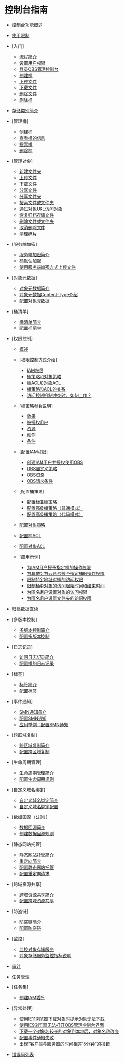 # 控制台指南

-   [控制台功能概述](控制台功能概述.md)
-   [使用限制](使用限制.md)
-   [入门]
    -   [流程简介](流程简介.md)
    -   [设置用户权限](设置用户权限.md)
    -   [登录OBS管理控制台](登录OBS管理控制台.md)
    -   [创建桶](创建桶（入门操作）.md)
    -   [上传文件](上传文件（入门操作）.md)
    -   [下载文件](下载文件（入门操作）.md)
    -   [删除文件](删除文件（入门操作）.md)
    -   [删除桶](删除桶（入门操作）.md)

-   [存储类别简介](存储类别简介.md)
-   [管理桶]
    -   [创建桶](创建桶.md)
    -   [查看桶的信息](查看桶的信息.md)
    -   [搜索桶](搜索桶.md)
    -   [删除桶](删除桶.md)

-   [管理对象]
    -   [新建文件夹](新建文件夹.md)
    -   [上传文件](上传文件.md)
    -   [下载文件](下载文件.md)
    -   [分享文件](分享文件.md)
    -   [分享文件夹](分享文件夹.md)
    -   [搜索文件或文件夹](搜索文件或文件夹.md)
    -   [通过对象URL访问对象](通过对象URL访问对象.md)
    -   [恢复归档存储文件](恢复归档存储文件.md)
    -   [删除文件或文件夹](删除文件或文件夹.md)
    -   [取消删除文件](取消删除文件.md)
    -   [清理碎片](清理碎片.md)

-   [服务端加密]
    -   [服务端加密简介](服务端加密简介.md)
    -   [桶默认加密](桶默认加密.md)
    -   [使用服务端加密方式上传文件](使用服务端加密方式上传文件.md)

-   [对象元数据]
    -   [对象元数据简介](对象元数据简介.md)
    -   [对象元数据Content-Type介绍](对象元数据Content-Type介绍.md)
    -   [配置对象元数据](配置对象元数据.md)

-   [桶清单]
    -   [桶清单简介](桶清单简介.md)
    -   [配置桶清单](配置桶清单.md)

-   [权限控制]
    -   [概述](概述.md)
    -   [权限控制方式介绍]
        -   [IAM权限](IAM权限.md)
        -   [桶策略和对象策略](桶策略和对象策略.md)
        -   [桶ACL和对象ACL](桶ACL和对象ACL.md)
        -   [桶策略和ACL的关系](桶策略和ACL的关系.md)
        -   [访问控制机制冲突时，如何工作？](访问控制机制冲突时-如何工作.md)

    -   [桶策略参数说明]
        -   [效果](效果.md)
        -   [被授权用户](被授权用户.md)
        -   [资源](资源.md)
        -   [动作](动作.md)
        -   [条件](条件.md)

    -   [配置IAM权限]
        -   [创建IAM用户并授权使用OBS](创建IAM用户并授权使用OBS.md)
        -   [OBS自定义策略](OBS自定义策略.md)
        -   [OBS资源](OBS资源.md)
        -   [OBS请求条件](OBS请求条件.md)

    -   [配置桶策略]
        -   [配置标准桶策略](配置标准桶策略.md)
        -   [配置高级桶策略（普通模式）](配置高级桶策略（普通模式）.md)
        -   [配置高级桶策略（代码模式）](配置高级桶策略（代码模式）.md)

    -   [配置对象策略](配置对象策略.md)
    -   [配置桶ACL](配置桶ACL.md)
    -   [配置对象ACL](配置对象ACL.md)
    -   [应用示例]
        -   [为IAM用户授予指定桶的操作权限](为IAM用户授予指定桶的操作权限.md)
        -   [为其他华为云账号授予指定桶的操作权限](为其他华为云账号授予指定桶的操作权限.md)
        -   [限制特定地址对桶的访问权限](限制特定地址对桶的访问权限.md)
        -   [限制桶中对象的访问起始时间和结束时间](限制桶中对象的访问起始时间和结束时间.md)
        -   [为匿名用户设置对象的访问权限](为匿名用户设置对象的访问权限.md)
        -   [为匿名用户设置文件夹的访问权限](为匿名用户设置文件夹的访问权限.md)


-   [归档数据直读](归档数据直读.md)
-   [多版本控制]
    -   [多版本控制简介](多版本控制简介.md)
    -   [配置多版本控制](配置多版本控制.md)

-   [日志记录]
    -   [访问日志记录简介](访问日志记录简介.md)
    -   [配置桶的日志记录](配置桶的日志记录.md)

-   [标签]
    -   [标签简介](标签简介.md)
    -   [配置标签](配置标签.md)

-   [事件通知]
    -   [SMN通知简介](SMN通知简介.md)
    -   [配置SMN通知](配置SMN通知.md)
    -   [应用举例：配置SMN通知](应用举例-配置SMN通知.md)

-   [跨区域复制]
    -   [跨区域复制简介](跨区域复制简介.md)
    -   [配置跨区域复制](配置跨区域复制.md)

-   [生命周期管理]
    -   [生命周期管理简介](生命周期管理简介.md)
    -   [配置生命周期规则](配置生命周期规则.md)

-   [自定义域名绑定]
    -   [自定义域名绑定简介](自定义域名绑定简介.md)
    -   [自定义域名绑定配置](自定义域名绑定配置.md)

-   [数据回源（公测）]
    -   [数据回源简介](数据回源简介.md)
    -   [创建数据回源规则](创建数据回源规则.md)

-   [静态网站托管]
    -   [静态网站托管简介](静态网站托管简介.md)
    -   [重定向简介](重定向简介.md)
    -   [配置静态网站托管](配置静态网站托管.md)
    -   [配置重定向请求](配置重定向请求.md)

-   [跨域资源共享]
    -   [跨域资源共享简介](跨域资源共享简介.md)
    -   [配置跨域资源共享](配置跨域资源共享.md)

-   [防盗链]
    -   [防盗链简介](防盗链简介.md)
    -   [配置防盗链](配置防盗链.md)

-   [监控]
    -   [监控对象存储服务](监控对象存储服务.md)
    -   [对象存储服务监控指标说明](对象存储服务监控指标说明.md)

-   [审计](审计.md)
-   [任务管理](任务管理.md)
-   [任务集]
    -   [创建IAM委托](创建IAM委托.md)

-   [异常处理]
    -   [使用IE11浏览器下载对象时提示对象无法下载](使用IE11浏览器下载对象时提示对象无法下载.md)
    -   [使用IE9浏览器无法打开OBS管理控制台界面](使用IE9浏览器无法打开OBS管理控制台界面.md)
    -   [下载一个对象名较长的对象到本地后，对象名称改变](下载一个对象名较长的对象到本地后-对象名称改变.md)
    -   [配置事件通知失败](配置事件通知失败.md)
    -   [出现“客户端与服务器的时间相差15分钟”的报错](出现-客户端与服务器的时间相差15分钟-的报错.md)

-   [错误码列表](错误码列表.md)
